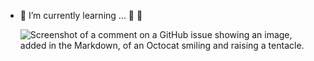 - 🌱 I’m currently learning ... :t-rex: :new_moon_with_face:
  
    ![Screenshot of a comment on a GitHub issue showing an image, added in the Markdown, of an Octocat smiling and raising a tentacle.]((https://img.atwiki.jp/niconicomugen/attach/1962/7442/BIYO_Utsuho.gif))
 


<!---
Ichkko/Ichkko is a ✨ special ✨ repository because its `README.md` (this file) appears on your GitHub profile.
You can click the Preview link to take a look at your changes.
--->
